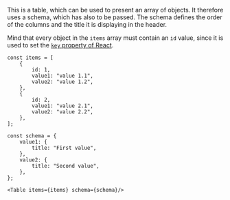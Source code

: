 This is a table, which can be used to present an array of objects. It therefore uses a schema, which has also to be
passed. The schema defines the order of the columns and the title it is displaying in the header.

Mind that every object in the `items` array must contain an `id` value, since it is used to set the
[`key` property of React](https://facebook.github.io/react/docs/lists-and-keys.html#keys).

    const items = [
        {
            id: 1,
            value1: "value 1.1",
            value2: "value 1.2",
        },
        {
            id: 2,
            value1: "value 2.1",
            value2: "value 2.2",
        },
    ];

    const schema = {
        value1: {
            title: "First value",
        },
        value2: {
            title: "Second value",
        },
    };

    <Table items={items} schema={schema}/>
